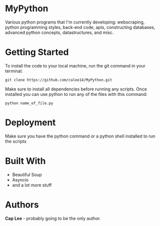 # MyPython
Various python programs that I'm currently developing: webscraping, python programming styles, back-end code, apis, constructing databases, advanced python concepts, datastructures, and misc.

# Getting Started
To install the code to your local machine, run the git command in your terminal:
```
git clone https://github.com/calee14/MyPython.git
```
Make sure to install all dependencies before running any scripts. Once installed you can use python to run any of the files with this command:
```
python name_of_file.py
```
# Deployment
Make sure you have the python command or a python shell installed to run the scripts

# Built With
- Beautiful Soup
- Asyncio
- and a lot more stuff

# Authors
**Cap Lee** - probably going to be the only author.
